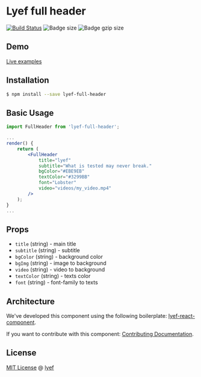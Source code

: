 # Lyef full header
[![Build Status](https://travis-ci.org/lyef/lyef-full-header.svg?branch=master)](https://travis-ci.org/lyef/lyef-full-header)
![Badge size](https://badge-size.herokuapp.com/lyef/lyef-full-header/master/dist/Main.min.js.svg)
![Badge gzip size](https://badge-size.herokuapp.com/lyef/lyef-full-header/master/dist/Main.min.js.svg?compression=gzip)

## Demo

[Live examples](https://lyef.github.io/lyef-full-header)

## Installation

```sh
$ npm install --save lyef-full-header
```

## Basic Usage

```jsx
import FullHeader from 'lyef-full-header';

...
render() {
    return (
        <FullHeader
            title="lyef"
            subtitle="What is tested may never break."
            bgColor="#EBE9EB"
            textColor="#3299BB"
            font="Lobster"
            video="videos/my_video.mp4"
        />
    );
}
...
```

## Props

- `title` (string) - main title
- `subtitle` (string) - subtitle
- `bgColor` (string) - background color
- `bgImg` (string) - image to background
- `video` (string) - video to background
- `textColor` (string) - texts color
- `font` (string) - font-family to texts

## Architecture

We've developed this component using the following boilerplate:
[lyef-react-component](https://github.com/lyef/lyef-react-component).

If you want to contribute with this component:
[Contributing Documentation](https://github.com/lyef/lyef-full-header/blob/master/CONTRIBUTING.md).

## License

[MIT License](https://github.com/lyef/lyef-full-header/blob/master/LICENSE.md) @ [lyef](https://lyef.github.io/)
